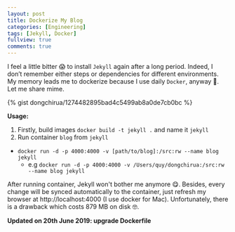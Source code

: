 ```yaml
---
layout: post
title: Dockerize My Blog
categories: [Engineering]
tags: [Jekyll, Docker]
fullview: true
comments: true
---
```

I feel a little bitter 😱 to install `Jekyll` again after a long period. Indeed, I don’t remember either steps or dependencies for different environments. My memory leads me to dockerize because I use daily `Docker`, anyway 🤔.
Let me share mime.

{% gist dongchirua/1274482895bad4c5499ab8a0de7cb0bc %}

**Usage:**

1. Firstly, build images `docker build -t jekyll .` and name it `jekyll`
2. Run container `blog` from `jekyll`

  - `docker run -d -p 4000:4000 -v [path/to/blog]:/src:rw --name blog jekyll`
    - e.g `docker run -d -p 4000:4000 -v /Users/quy/dongchirua:/src:rw --name blog jekyll`

After running container, Jekyll won't bother me anymore 😋. Besides, every change will be synced automatically to the container, just refresh my browser at http://localhost:4000 (I use docker for Mac). Unfortunately, there is a drawback which costs 879 MB on disk 🤓.


**Updated on 20th June 2019: upgrade Dockerfile**